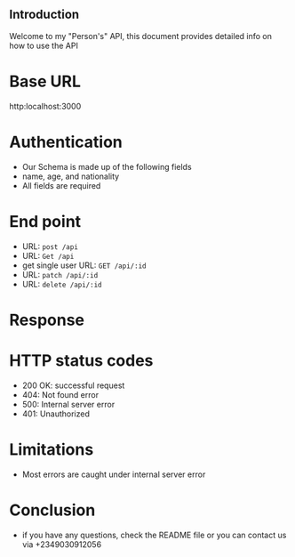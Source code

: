 ## Introduction
Welcome to my "Person's" API, this document provides detailed info on how to use the API

# Base URL
http:localhost:3000

# Authentication
* Our Schema is made up of the following fields
* name, age, and nationality
* All fields are required

# End point
* URL: `post /api`
* URL: `Get /api`
* get single user URL: `GET /api/:id`
* URL: `patch /api/:id`
* URL: `delete /api/:id`

# Response
# HTTP status codes
* 200 OK: successful request
* 404: Not found error
* 500: Internal server error
* 401: Unauthorized

# Limitations
* Most errors are caught under internal server error

# Conclusion
* if you have any questions, check the README file or you can contact us via +2349030912056